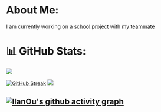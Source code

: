 # About Me:
I am currently working on a [school project](https://github.com/IlanOu/Jeu_2d_tracking) with [my teammate](https://github.com/Kibishi47)


# 📊 GitHub Stats:

[![](https://visitcount.itsvg.in/api?id=ilanou&icon=0&color=6)](https://visitcount.itsvg.in)

[![GitHub Streak](https://streak-stats.demolab.com/?user=IlanOu&theme=react)](https://git.io/streak-stats)
![](https://github-readme-stats.vercel.app/api/top-langs/?username=ilanou&theme=react&hide_border=false&include_all_commits=false&count_private=false&layout=compact)

[![IlanOu's github activity graph](https://github-readme-activity-graph.vercel.app/graph?username=IlanOu&theme=react)](https://github.com/IlanOu/github-readme-activity-graph)
---
